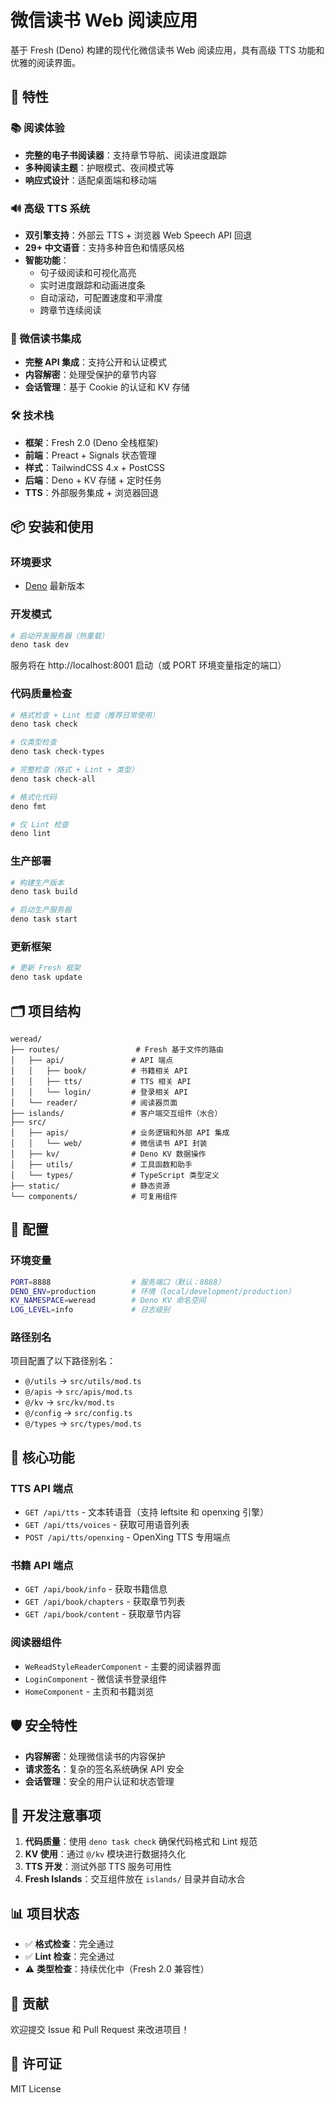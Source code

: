 # 微信读书 Web 阅读应用

基于 Fresh (Deno) 构建的现代化微信读书 Web 阅读应用，具有高级 TTS
功能和优雅的阅读界面。

## 🚀 特性

### 📚 阅读体验

- **完整的电子书阅读器**：支持章节导航、阅读进度跟踪
- **多种阅读主题**：护眼模式、夜间模式等
- **响应式设计**：适配桌面端和移动端

### 🔊 高级 TTS 系统

- **双引擎支持**：外部云 TTS + 浏览器 Web Speech API 回退
- **29+ 中文语音**：支持多种音色和情感风格
- **智能功能**：
  - 句子级阅读和可视化高亮
  - 实时进度跟踪和动画进度条
  - 自动滚动，可配置速度和平滑度
  - 跨章节连续阅读

### 🔐 微信读书集成

- **完整 API 集成**：支持公开和认证模式
- **内容解密**：处理受保护的章节内容
- **会话管理**：基于 Cookie 的认证和 KV 存储

### 🛠️ 技术栈

- **框架**：Fresh 2.0 (Deno 全栈框架)
- **前端**：Preact + Signals 状态管理
- **样式**：TailwindCSS 4.x + PostCSS
- **后端**：Deno + KV 存储 + 定时任务
- **TTS**：外部服务集成 + 浏览器回退

## 📦 安装和使用

### 环境要求

- [Deno](https://docs.deno.com/runtime/getting_started/installation) 最新版本

### 开发模式

```bash
# 启动开发服务器（热重载）
deno task dev
```

服务将在 http://localhost:8001 启动（或 PORT 环境变量指定的端口）

### 代码质量检查

```bash
# 格式检查 + Lint 检查（推荐日常使用）
deno task check

# 仅类型检查
deno task check-types  

# 完整检查（格式 + Lint + 类型）
deno task check-all

# 格式化代码
deno fmt

# 仅 Lint 检查
deno lint
```

### 生产部署

```bash
# 构建生产版本
deno task build

# 启动生产服务器
deno task start
```

### 更新框架

```bash
# 更新 Fresh 框架
deno task update
```

## 🗂️ 项目结构

```
weread/
├── routes/                 # Fresh 基于文件的路由
│   ├── api/               # API 端点
│   │   ├── book/          # 书籍相关 API
│   │   ├── tts/           # TTS 相关 API
│   │   └── login/         # 登录相关 API
│   └── reader/            # 阅读器页面
├── islands/               # 客户端交互组件（水合）
├── src/
│   ├── apis/              # 业务逻辑和外部 API 集成
│   │   └── web/           # 微信读书 API 封装
│   ├── kv/                # Deno KV 数据操作
│   ├── utils/             # 工具函数和助手
│   └── types/             # TypeScript 类型定义
├── static/                # 静态资源
└── components/            # 可复用组件
```

## 🔧 配置

### 环境变量

```bash
PORT=8888                  # 服务端口（默认：8888）
DENO_ENV=production        # 环境（local/development/production）
KV_NAMESPACE=weread        # Deno KV 命名空间
LOG_LEVEL=info             # 日志级别
```

### 路径别名

项目配置了以下路径别名：

- `@/utils` → `src/utils/mod.ts`
- `@/apis` → `src/apis/mod.ts`
- `@/kv` → `src/kv/mod.ts`
- `@/config` → `src/config.ts`
- `@/types` → `src/types/mod.ts`

## 🎯 核心功能

### TTS API 端点

- `GET /api/tts` - 文本转语音（支持 leftsite 和 openxing 引擎）
- `GET /api/tts/voices` - 获取可用语音列表
- `POST /api/tts/openxing` - OpenXing TTS 专用端点

### 书籍 API 端点

- `GET /api/book/info` - 获取书籍信息
- `GET /api/book/chapters` - 获取章节列表
- `GET /api/book/content` - 获取章节内容

### 阅读器组件

- `WeReadStyleReaderComponent` - 主要的阅读器界面
- `LoginComponent` - 微信读书登录组件
- `HomeComponent` - 主页和书籍浏览

## 🛡️ 安全特性

- **内容解密**：处理微信读书的内容保护
- **请求签名**：复杂的签名系统确保 API 安全
- **会话管理**：安全的用户认证和状态管理

## 📝 开发注意事项

1. **代码质量**：使用 `deno task check` 确保代码格式和 Lint 规范
2. **KV 使用**：通过 `@/kv` 模块进行数据持久化
3. **TTS 开发**：测试外部 TTS 服务可用性
4. **Fresh Islands**：交互组件放在 `islands/` 目录并自动水合

## 📊 项目状态

- ✅ **格式检查**：完全通过
- ✅ **Lint 检查**：完全通过
- ⚠️ **类型检查**：持续优化中（Fresh 2.0 兼容性）

## 🤝 贡献

欢迎提交 Issue 和 Pull Request 来改进项目！

## 📄 许可证

MIT License
